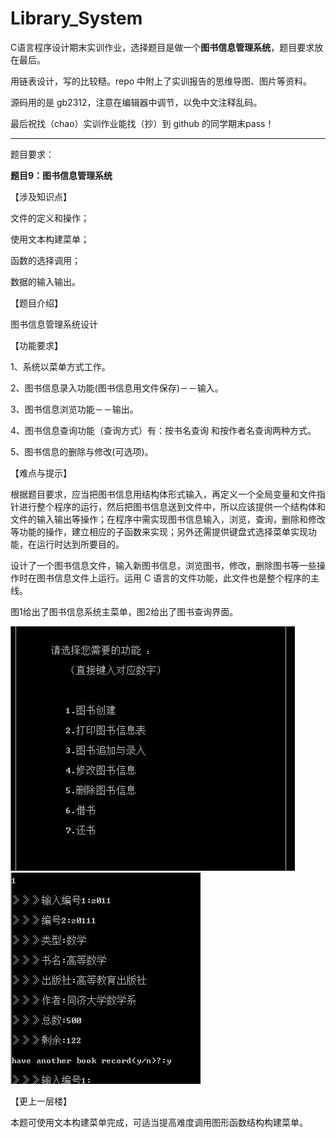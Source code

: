 # **Library_System**

C语言程序设计期末实训作业，选择题目是做一个**图书信息管理系统**，题目要求放在最后。

用链表设计，写的比较糙。repo 中附上了实训报告的思维导图、图片等资料。

源码用的是 gb2312，注意在编辑器中调节，以免中文注释乱码。

最后祝找（chao）实训作业能找（抄）到 github 的同学期末pass！

---

题目要求：

**题目9：图书信息管理系统**

【涉及知识点】

文件的定义和操作；

使用文本构建菜单；

函数的选择调用；

数据的输入输出。

【题目介绍】

图书信息管理系统设计

【功能要求】

1、系统以菜单方式工作。

2、图书信息录入功能(图书信息用文件保存)－－输入。

3、图书信息浏览功能－－输出。

4、图书信息查询功能（查询方式）有：按书名查询 和按作者名查询两种方式。

5、图书信息的删除与修改(可选项)。

【难点与提示】

根据题目要求，应当把图书信息用结构体形式输入，再定义一个全局变量和文件指针进行整个程序的运行，然后把图书信息送到文件中，所以应该提供一个结构体和文件的输入输出等操作；在程序中需实现图书信息输入，浏览，查询，删除和修改等功能的操作，建立相应的子函数来实现；另外还需提供键盘式选择菜单实现功能，在运行时达到所要目的。

设计了一个图书信息文件，输入新图书信息，浏览图书，修改，删除图书等一些操作时在图书信息文件上运行。运用 C 语言的文件功能，此文件也是整个程序的主线。

图1给出了图书信息系统主菜单，图2给出了图书查询界面。

![img](img/p1.png)	    ![img](img/p2.png)

【更上一层楼】

本题可使用文本构建菜单完成，可适当提高难度调用图形函数结构构建菜单。
